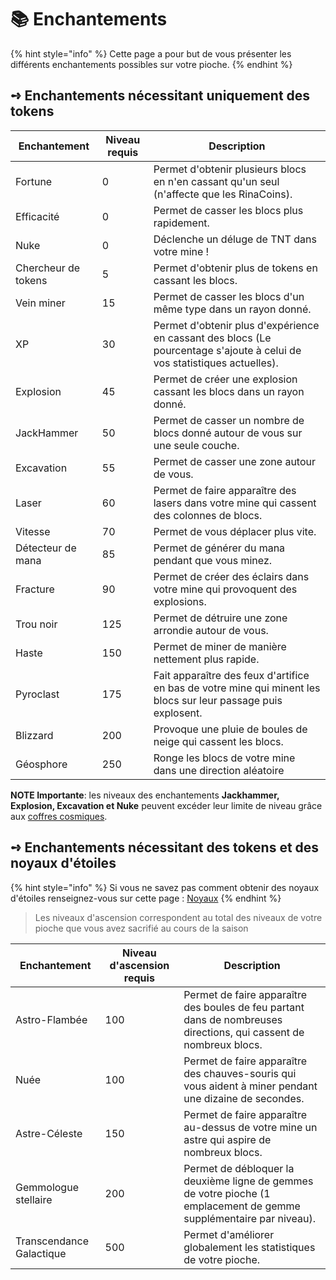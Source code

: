 # 📚 Enchantements

{% hint style="info" %}
Cette page a pour but de vous présenter les différents enchantements possibles sur votre pioche.
{% endhint %}

## **➺** Enchantements nécessitant uniquement des tokens

| Enchantement        | Niveau requis | Description                                                                                                                              |
| ------------------- | ------------- | ---------------------------------------------------------------------------------------------------------------------------------------- |
| Fortune             | 0             | Permet d'obtenir plusieurs blocs en n'en cassant qu'un seul (n'affecte que les RinaCoins).                                               |
| Efficacité          | 0            | Permet de casser les blocs plus rapidement.                                                                                              |
| Nuke                | 0             | Déclenche un déluge de TNT dans votre mine !                                                                                             |
| Chercheur de tokens | 5             | Permet d'obtenir plus de tokens en cassant les blocs.                                                                                    |
| Vein miner          | 15            | Permet de casser les blocs d'un même type dans un rayon donné.                                                                           |
| XP                  | 30            | Permet d'obtenir plus d'expérience en cassant des blocs (Le pourcentage s'ajoute à celui de vos statistiques actuelles).                 |
| Explosion           | 45            | Permet de créer une explosion cassant les blocs dans un rayon donné.                                                                     | 
| JackHammer          | 50            | Permet de casser un nombre de blocs donné autour de vous sur une seule couche.                                                           |
| Excavation          | 55            | Permet de casser une zone autour de vous.                                                                                                |
| Laser               | 60            | Permet de faire apparaître des lasers dans votre mine qui cassent des colonnes de blocs.                                                 | 
| Vitesse             | 70            | Permet de vous déplacer plus vite.                                                                                                       |
| Détecteur de mana   | 85            | Permet de générer du mana pendant que vous minez.                                                                                        |
| Fracture            | 90            | Permet de créer des éclairs dans votre mine qui provoquent des explosions.                                                               |
| Trou noir           | 125           | Permet de détruire une zone arrondie autour de vous.                                                                                     |
| Haste               | 150           | Permet de miner de manière nettement plus rapide.                                                                                        |
| Pyroclast           | 175           | Fait apparaître des feux d'artifice en bas de votre mine qui minent les blocs sur leur passage puis explosent.                           |
| Blizzard            | 200           | Provoque une pluie de boules de neige qui cassent les blocs.                                                                             |
| Géosphore           | 250           | Ronge les blocs de votre mine dans une direction aléatoire                                                                               |

**NOTE Importante**: les niveaux des enchantements **Jackhammer, Explosion, Excavation et Nuke** peuvent excéder leur limite de niveau grâce aux [coffres cosmiques](../../rsc/coffres_cosmiques.md).


## **➺** Enchantements nécessitant des tokens et des noyaux d'étoiles

{% hint style="info" %}
Si vous ne savez pas comment obtenir des noyaux d'étoiles renseignez-vous sur cette page : [Noyaux](noyaux.md)
{% endhint %}

> Les niveaux d'ascension correspondent au total des niveaux de votre pioche que vous avez sacrifié au cours de la saison

| Enchantement             | Niveau d'ascension requis | Description                                                                                                         |
| ------------------------ | ------------------------- | ------------------------------------------------------------------------------------------------------------------- |
| Astro-Flambée            | 100                       | Permet de faire apparaître des boules de feu partant dans de nombreuses directions, qui cassent de nombreux blocs.  |
| Nuée                     | 100                       | Permet de faire apparaître des chauves-souris qui vous aident à miner pendant une dizaine de secondes.              |
| Astre-Céleste            | 150                       | Permet de faire apparaître au-dessus de votre mine un astre qui aspire de nombreux blocs.                           |
| Gemmologue stellaire     | 200                       | Permet de débloquer la deuxième ligne de gemmes de votre pioche (1 emplacement de gemme supplémentaire par niveau). |
| Transcendance Galactique | 500                       | Permet d'améliorer globalement les statistiques de votre pioche.                                                    |
